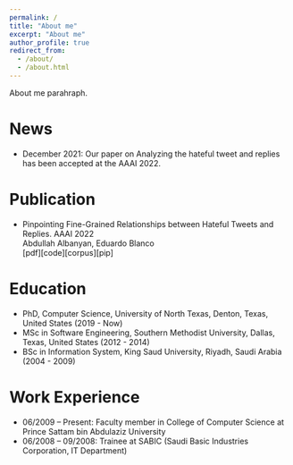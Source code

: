 ```yaml
---
permalink: /
title: "About me"
excerpt: "About me"
author_profile: true
redirect_from: 
  - /about/
  - /about.html
---
```


About me parahraph.



News 
======
- December 2021: Our paper on Analyzing the hateful tweet and replies has been accepted at the AAAI 2022.


Publication
======
- Pinpointing Fine-Grained Relationships between Hateful Tweets and Replies. AAAI 2022 <br /> Abdullah Albanyan, Eduardo Blanco <br />
[pdf][code][corpus][pip]

Education
======
- PhD, Computer Science, University of North Texas, Denton, Texas, United States (2019 - Now)
- MSc in Software Engineering, Southern Methodist University, Dallas, Texas, United States (2012 - 2014)
- BSc in Information System, King Saud University, Riyadh, Saudi Arabia (2004 - 2009)

Work Experience
======

- 06/2009 – Present: Faculty member in College of Computer Science at Prince Sattam bin Abdulaziz University
- 06/2008 – 09/2008: Trainee at SABIC (Saudi Basic Industries Corporation, IT Department)

